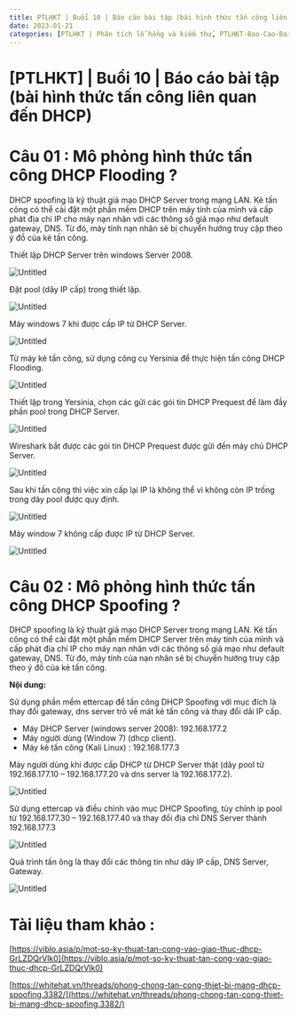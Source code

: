 ```yaml
---
title: PTLHKT | Buổi 10 | Báo cáo bài tập (bài hình thức tấn công liên quan đến DHCP)
date: 2023-01-21
categories: [PTLHKT | Phân tích lỗ hổng và kiểm thử, PTLHKT-Bao-Cao-Bai-Tap]
---
```




# [PTLHKT] | Buổi 10 | Báo cáo bài tập (bài hình thức tấn công liên quan đến DHCP)

# Câu 01 : Mô phỏng hình thức tấn công DHCP Flooding ?

DHCP spoofing là kỹ thuật giả mạo DHCP Server trong mạng LAN. Kẻ tấn công có thể cài đặt một phần mềm DHCP trên máy tính của mình và cấp phát địa chỉ IP cho máy nạn nhân với các thông số giả mạo như default gateway, DNS. Từ đó, máy tính nạn nhân sẽ bị chuyển hướng truy cập theo ý đồ của kẻ tấn công.

Thiết lập DHCP Server trên windows Server 2008.

![Untitled](/images/2023-01-21-ptlhkt-buoi-10/Untitled.png)

Đặt pool (dãy IP cấp) trong thiết lập.

![Untitled](/images/2023-01-21-ptlhkt-buoi-10/Untitled1.png)

Máy windows 7 khi được cấp IP từ DHCP Server.

![Untitled](/images/2023-01-21-ptlhkt-buoi-10/Untitled2.png)

Từ máy kẻ tấn công, sử dụng công cụ Yersinia để thực hiện tấn công DHCP Flooding.

![Untitled](/images/2023-01-21-ptlhkt-buoi-10/Untitled3.png)

Thiết lập trong Yersinia, chọn các gửi các gói tin DHCP Prequest để làm đầy phần pool trong DHCP Server.

![Untitled](/images/2023-01-21-ptlhkt-buoi-10/Untitled4.png)

Wireshark bắt được các gói tin DHCP Prequest được gửi đến máy chủ DHCP Server.

![Untitled](/images/2023-01-21-ptlhkt-buoi-10/Untitled5.png)

Sau khi tấn công thì việc xin cấp lại IP là không thể vì không còn IP trống trong dãy pool được quy định.

![Untitled](/images/2023-01-21-ptlhkt-buoi-10/Untitled6.png)

Máy window 7 không cấp được IP từ DHCP Server.

![Untitled](/images/2023-01-21-ptlhkt-buoi-10/Untitled7.png)

# Câu 02 : Mô phỏng hình thức tấn công DHCP Spoofing ?

DHCP spoofing là kỹ thuật giả mạo DHCP Server trong mạng LAN. Kẻ tấn công có thể cài đặt một phần mềm DHCP Server trên máy tính của mình và cấp phát địa chỉ IP cho máy nạn nhân với các thông số giả mạo như default gateway, DNS. Từ đó, máy tính của nạn nhân sẽ bị chuyển hướng truy cập theo ý đồ của kẻ tấn công.

**Nội dung:** 

Sử dụng phần mềm ettercap để tấn công DHCP Spoofing với mục đích là thay đổi gateway, dns server trỏ về mát kẻ tấn công và thay đổi dãi IP cấp.

- Máy DHCP Server (windows server 2008): 192.168.177.2
- Máy người dùng (Window 7) (dhcp client).
- Máy kẻ tấn công (Kali Linux) : 192.168.177.3

Máy người dùng khi được cấp DHCP từ DHCP Server thật (dãy pool từ 192.168.177.10 – 192.168.177.20 và dns server là 192.168.177.2).

![Untitled](/images/2023-01-21-ptlhkt-buoi-10/Untitled8.png)

Sử dụng ettercap và điều chỉnh vào mục DHCP Spoofing, tùy chỉnh ip pool từ 192.168.177.30 – 192.168.177.40 và thay đổi địa chỉ DNS Server thành 192.168.177.3

![Untitled](/images/2023-01-21-ptlhkt-buoi-10/Untitled9.png)

Quá trình tấn ông là thay đổi các thông tin như dãy IP cấp, DNS Server, Gateway.

![Untitled](/images/2023-01-21-ptlhkt-buoi-10/Untitled10.png)

# Tài liệu tham khảo :

[https://viblo.asia/p/mot-so-ky-thuat-tan-cong-vao-giao-thuc-dhcp-GrLZDQrVlk0](https://viblo.asia/p/mot-so-ky-thuat-tan-cong-vao-giao-thuc-dhcp-GrLZDQrVlk0)

[https://whitehat.vn/threads/phong-chong-tan-cong-thiet-bi-mang-dhcp-spoofing.3382/](https://whitehat.vn/threads/phong-chong-tan-cong-thiet-bi-mang-dhcp-spoofing.3382/)
